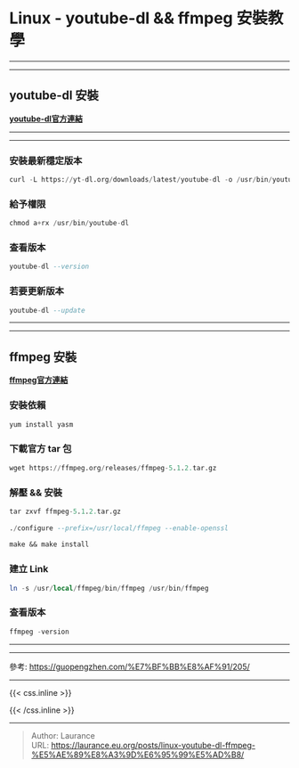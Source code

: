 # Linux - youtube-dl && ffmpeg 安裝教學


***
***

## youtube-dl 安裝

**[youtube-dl官方連結](https://youtube-dl.org)**

***
***

### 安裝最新穩定版本

```sql
curl -L https://yt-dl.org/downloads/latest/youtube-dl -o /usr/bin/youtube-dl
```

### 給予權限

```sql
chmod a+rx /usr/bin/youtube-dl
```

### 查看版本

```sql
youtube-dl --version
```

### 若要更新版本

```sql
youtube-dl --update
```

***
***

## ffmpeg 安裝

**[ffmpeg官方連結](https://ffmpeg.org/download.html)**

### 安裝依賴

```sql
yum install yasm
```

### 下載官方 tar 包

```sql
wget https://ffmpeg.org/releases/ffmpeg-5.1.2.tar.gz
```

### 解壓 && 安裝

```sql
tar zxvf ffmpeg-5.1.2.tar.gz
    
./configure --prefix=/usr/local/ffmpeg --enable-openssl
    
make && make install
```
    
### 建立 Link

```sql
ln -s /usr/local/ffmpeg/bin/ffmpeg /usr/bin/ffmpeg
```    

### 查看版本

```sql
ffmpeg -version
```

***
***
    
參考: https://guopengzhen.com/%E7%BF%BB%E8%AF%91/205/


***

{{< css.inline >}}
<style>
.emojify {
	font-family: Apple Color Emoji, Segoe UI Emoji, NotoColorEmoji, Segoe UI Symbol, Android Emoji, EmojiSymbols;
	font-size: 2rem;
	vertical-align: middle;
}
@media screen and (max-width:650px) {
  .nowrap {
    display: block;
    margin: 25px 0;
  }
}
</style>
{{< /css.inline >}}


---

> Author: Laurance  
> URL: https://laurance.eu.org/posts/linux-youtube-dl-ffmpeg-%E5%AE%89%E8%A3%9D%E6%95%99%E5%AD%B8/  

